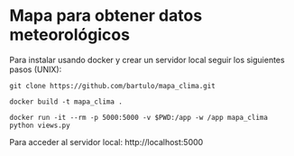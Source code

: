 # Mapa para obtener datos meteorológicos

Para instalar usando docker y crear un servidor local seguir los siguientes pasos (UNIX):

```
git clone https://github.com/bartulo/mapa_clima.git
```


```
docker build -t mapa_clima .
```

```
docker run -it --rm -p 5000:5000 -v $PWD:/app -w /app mapa_clima python views.py
```

Para acceder al servidor local: http://localhost:5000
